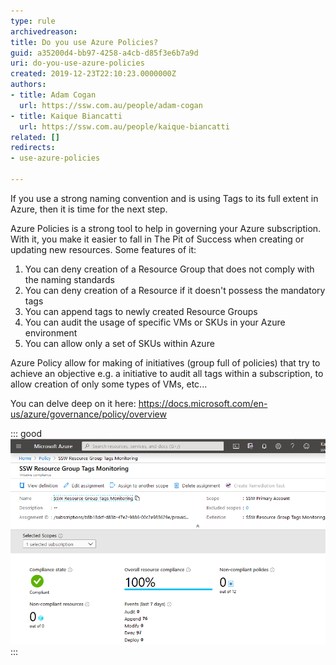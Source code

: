 ```yaml
---
type: rule
archivedreason: 
title: Do you use Azure Policies?
guid: a35200d4-bb97-4258-a4cb-d85f3e6b7a9d
uri: do-you-use-azure-policies
created: 2019-12-23T22:10:23.0000000Z
authors:
- title: Adam Cogan
  url: https://ssw.com.au/people/adam-cogan
- title: Kaique Biancatti
  url: https://ssw.com.au/people/kaique-biancatti
related: []
redirects:
- use-azure-policies

---
```


If you use a strong naming convention and is using Tags to its full extent in Azure, then it is time for the next step.

Azure Policies is a strong tool to help in governing your Azure subscription. With it, you make it easier to fall in The Pit of Success when creating or updating new resources. Some features of it:

<!--endintro-->

1. You can deny creation of a Resource Group that does not comply with the naming standards
2. You can deny creation of a Resource if it doesn't possess the mandatory tags
3. You can append tags to newly created Resource Groups
4. You can audit the usage of specific VMs or SKUs in your Azure environment
5. You can allow only a set of SKUs within Azure


Azure Policy allow for making of initiatives (group full of policies) that try to achieve an objective e.g. a initiative to audit all tags within a subscription, to allow creation of only some types of VMs, etc...

You can delve deep on it here: https://docs.microsoft.com/en-us/azure/governance/policy/overview


::: good  
![Figure: Good Example - A fully compliant initiative in Azure Policy"](compliant-initiative-azure-policy.png)  
:::

